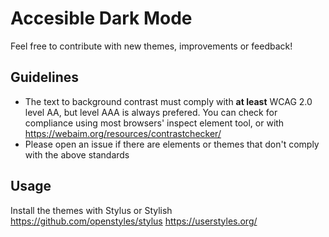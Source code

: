 # Accesible Dark Mode
Feel free to contribute with new themes, improvements or feedback!

## Guidelines
* The text to background contrast must comply with **at least** WCAG 2.0 level AA, but level AAA is always prefered. You can check for compliance using most browsers' inspect element tool, or with https://webaim.org/resources/contrastchecker/
* Please open an issue if there are elements or themes that don't comply with the above standards

## Usage
Install the themes with Stylus or Stylish 
https://github.com/openstyles/stylus
https://userstyles.org/
